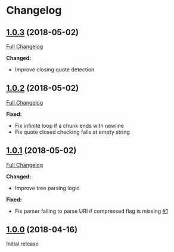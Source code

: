 # Changelog

## [1.0.3](https://github.com/Frizz925/php-curl-parser/tree/1.0.3) (2018-05-02)
[Full Changelog](https://github.com/Frizz925/php-curl-parser/compare/1.0.2...1.0.3)

**Changed:**
* Improve closing quote detection

## [1.0.2](https://github.com/Frizz925/php-curl-parser/tree/1.0.2) (2018-05-02)
[Full Changelog](https://github.com/Frizz925/php-curl-parser/compare/1.0.1...1.0.2)

**Fixed:**
* Fix infinite loop if a chunk ends with newline
* Fix quote closed checking fails at empty string

## [1.0.1](https://github.com/Frizz925/php-curl-parser/tree/1.0.1) (2018-05-02)
[Full Changelog](https://github.com/Frizz925/php-curl-parser/compare/1.0.0...1.0.1)

**Changed:**
* Improve tree parsing logic

**Fixed:**
* Fix parser failing to parse URI if compressed flag is missing [#1](https://github.com/Frizz925/php-curl-parser/issues/1)

## [1.0.0](https://github.com/Frizz925/php-curl-parser/tree/1.0.0) (2018-04-16)
Initial release
